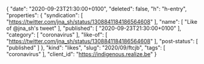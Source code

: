 {
  "date": "2020-09-23T21:30:00+0100",
  "deleted": false,
  "h": "h-entry",
  "properties": {
    "syndication": [
      "https://twitter.com/jna_sh/status/1308841184186564608"
    ],
    "name": [
      "Like of @jna_sh's tweet"
    ],
    "published": [
      "2020-09-23T21:30:00+0100"
    ],
    "category": [
      "coronavirus"
    ],
    "like-of": [
      "https://twitter.com/jna_sh/status/1308841184186564608"
    ],
    "post-status": [
      "published"
    ]
  },
  "kind": "likes",
  "slug": "2020/09/ftcjb",
  "tags": [
    "coronavirus"
  ],
  "client_id": "https://indigenous.realize.be"
}
